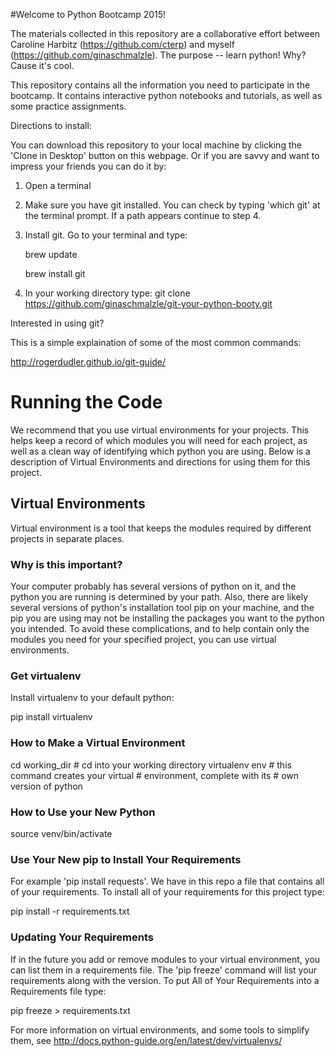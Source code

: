 #Welcome to Python Bootcamp 2015!

The materials collected in this repository are a collaborative effort between Caroline Harbitz (https://github.com/cterp) and myself (https://github.com/ginaschmalzle).  The purpose -- learn python!  Why? Cause it's cool.

This repository contains all the information you need to participate in the bootcamp.  It contains interactive python notebooks and tutorials, as well as some practice assignments.  

Directions to install:

You can download this repository to your local machine by clicking the 'Clone in Desktop' button on this webpage.  Or if you are savvy and want to impress your friends you can do it by:

1. Open a terminal
2. Make sure you have git installed.  You can check by typing 'which git' at the terminal prompt.  If a path appears continue to step 4.
3. Install git.   Go to your terminal and type:

    brew update

    brew install git
4. In your working directory type:
    git clone https://github.com/ginaschmalzle/git-your-python-booty.git


Interested in using git?

This is a simple explaination of some of the most common commands:

http://rogerdudler.github.io/git-guide/


# Running the Code
We recommend that you use virtual environments for your projects.  This helps keep a record of which modules you will need for each project, as well as a clean way of identifying which python you are using.  Below is a description of Virtual Environments and directions for using them for this project.

## Virtual Environments
Virtual environment is a tool that keeps the modules required by different projects in separate places.  

### Why is this important?
Your computer probably has several versions of python on it, and the python you are running is determined by your path.  Also, there are likely several versions of python's installation tool pip on your machine, and the pip you are using may not be installing the packages you want to the python you intended.  To avoid these complications, and to help contain only the modules you need for your specified project, you can use virtual environments.

### Get virtualenv
Install virtualenv to your default python:

  pip install virtualenv

### How to Make a Virtual Environment

  cd working_dir    # cd into your working directory
  virtualenv env    # this command creates your virtual
		    # environment, complete with its
		    # own version of python  

### How to Use your New Python
  source venv/bin/activate

### Use Your New pip to Install Your Requirements
For example 'pip install requests'.  We have in this repo a file that contains all of your requirements.  To install all of your requirements for this project type:

  pip install -r requirements.txt

### Updating Your Requirements
If in the future you add or remove modules to your virtual environment, you can list them in a requirements file.  The 'pip freeze' command will list your requirements along with the version.  To put All of Your Requirements into a Requirements file type:

  pip freeze > requirements.txt


For more information on virtual environments, and some tools to simplify them, see http://docs.python-guide.org/en/latest/dev/virtualenvs/
